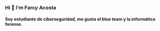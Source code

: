 ### Hi 👋 I'm Farcy Acosta

#### Soy estudiante de ciberseguridad, me gusta el blue team y la informática forense.

